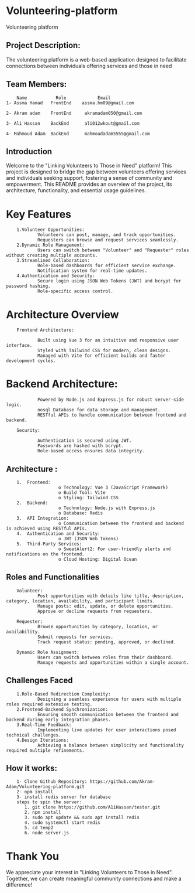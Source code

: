 # Volunteering-platform
Volunteering platform

## Project Description:
The volunteering platform is a web-based application designed to facilitate connections between individuals offering services and those in need

## Team Members:
        Name           Role            Email
    1- Assma Hamad   FrontEnd    assma.hm89@gmail.com

    2- Akram adam    FrontEnd     akramadam050@gmail.com

    3- Ali Hassan    BackEnd      ali012wkout@gmail.com

    4- Mahmoud Adam  BackEnd      mahmoudadam5555@gmail.com

## Introduction
Welcome to the "Linking Volunteers to Those in Need" platform! This project is designed to bridge the gap between volunteers offering services and individuals seeking support, fostering a sense of community and empowerment. This README provides an overview of the project, its architecture, functionality, and essential usage guidelines.

# Key Features
        1.Volunteer Opportunities:
                Volunteers can post, manage, and track opportunities.
                Requesters can browse and request services seamlessly.
        2.Dynamic Role Management:
                Users can switch between "Volunteer" and "Requester" roles without creating multiple accounts.
        3.Streamlined Collaboration:
                Role-based dashboards for efficient service exchange.
                Notification system for real-time updates.
        4.Authentication and Security:
                Secure login using JSON Web Tokens (JWT) and bcrypt for password hashing.
                Role-specific access control.

# Architecture Overview

        Frontend Architecture:

                Built using Vue 3 for an intuitive and responsive user interface.
                Styled with Tailwind CSS for modern, clean designs.
                Managed with Vite for efficient builds and faster development cycles.

# Backend Architecture:

                Powered by Node.js and Express.js for robust server-side logic.
                nosql Database for data storage and management.
                RESTful APIs to handle communication between frontend and backend.

        Security:

                Authentication is secured using JWT.
                Passwords are hashed with bcrypt.
                Role-based access ensures data integrity.

## Architecture :
        1.	Frontend:
                        o Technology: Vue 3 (JavaScript Framework)
                        o Build Tool: Vite
                        o Styling: Tailwind CSS
        2.	Backend:
                        o Technology: Node.js with Express.js
                        o Database: Redis
        3.	API Integration:
                        o Communication between the frontend and backend is achieved using RESTful APIs.
        4.	Authentication and Security:
                        o JWT (JSON Web Tokens)
        5.	Third-Party Services:
                        o SweetAlert2: For user-friendly alerts and notifications on the frontend.
                        o Cloud Hosting: Digital Ocean

## Roles and Functionalities
        Volunteer:
                Post opportunities with details like title, description, category, location, availability, and participant limits.
                Manage posts: edit, update, or delete opportunities.
                Approve or decline requests from requesters.

        Requester:
                Browse opportunities by category, location, or availability.
                Submit requests for services.
                Track request status: pending, approved, or declined.

        Dynamic Role Assignment:
                Users can switch between roles from their dashboard.
                Manage requests and opportunities within a single account.

## Challenges Faced
        1.Role-Based Redirection Complexity:
                Designing a seamless experience for users with multiple roles required extensive testing.
        2.Frontend-Backend Synchronization:
                Ensuring smooth communication between the frontend and backend during early integration phases.
        3.Real-Time Feedback:
                Implementing live updates for user interactions posed technical challenges.
        4.Design Iterations:
                Achieving a balance between simplicity and functionality required multiple refinements.

## How it works:
        1- Clone Github Repository: https://github.com/Akram-Adam/Volunteering-platform.git
        2- npm install
        3- install redis server for database
        steps to spin the server:
           1. git clone https://github.com/A1iHassan/tester.git
           2. npm install
           3. sudo apt update && sudo apt install redis
           4. sudo systemctl start redis
           5. cd temp2
           6. node server.js

# Thank You
We appreciate your interest in "Linking Volunteers to Those in Need". Together, we can create meaningful community connections and make a difference!
